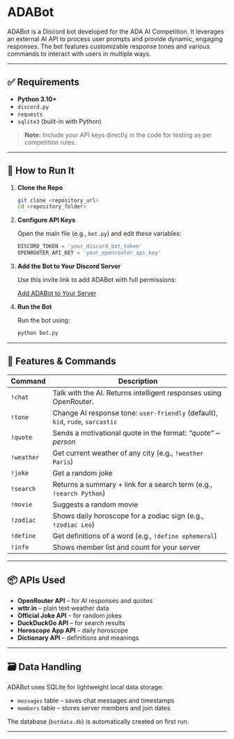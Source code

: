 
# ADABot
ADABot is a Discord bot developed for the ADA AI Competition. It leverages an external AI API to process user prompts and provide dynamic, engaging responses. The bot features customizable response tones and various commands to interact with users in multiple ways.

---

## ✅ Requirements

- **Python 3.10+**
- `discord.py`
- `requests`
- `sqlite3` (built-in with Python)

> **Note:** Include your API keys directly in the code for testing as per competition rules.

---

## 🚀 How to Run It

1. **Clone the Repo**

   ```bash
   git clone <repository_url>
   cd <repository_folder>
   ```

2. **Configure API Keys**

   Open the main file (e.g., `bot.py`) and edit these variables:

   ```python
   DISCORD_TOKEN = 'your_discord_bot_token'
   OPENROUTER_API_KEY = 'your_openrouter_api_key'
   ```

3. **Add the Bot to Your Discord Server**

   Use this invite link to add ADABot with full permissions:

   [Add ADABot to Your Server](https://discord.com/oauth2/authorize?client_id=1360228903729369278&permissions=8&integration_type=0&scope=bot)

4. **Run the Bot**

   Run the bot using:

   ```bash
   python bot.py
   ```

---

## 🧠 Features & Commands

| Command       | Description                                                                 |
|---------------|-----------------------------------------------------------------------------|
| `!chat`       | Talk with the AI. Returns intelligent responses using OpenRouter.           |
| `!tone`       | Change AI response tone: `user-friendly` (default), `kid`, `rude`, `sarcastic` |
| `!quote`      | Sends a motivational quote in the format: *"quote" ~ person*                |
| `!weather`    | Get current weather of any city (e.g., `!weather Paris`)                    |
| `!joke`       | Get a random joke                                                           |
| `!search`     | Returns a summary + link for a search term (e.g., `!search Python`)         |
| `!movie`      | Suggests a random movie                                                     |
| `!zodiac`     | Shows daily horoscope for a zodiac sign (e.g., `!zodiac Leo`)               |
| `!define`     | Get definitions of a word (e.g., `!define ephemeral`)                       |
| `!info`       | Shows member list and count for your server                                 |

---

## 📦 APIs Used

- **OpenRouter API** – for AI responses and quotes
- **wttr.in** – plain text weather data
- **Official Joke API** – for random jokes
- **DuckDuckGo API** – for search results
- **Horoscope App API** – daily horoscope
- **Dictionary API** – definitions and meanings

---

## 🗃️ Data Handling

ADABot uses SQLite for lightweight local data storage:

- `messages` table – saves chat messages and timestamps
- `members` table – stores server members and join dates

The database (`botdata.db`) is automatically created on first run.

---
